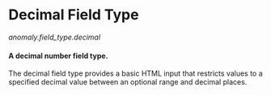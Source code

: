 # Decimal Field Type

*anomaly.field_type.decimal*

#### A decimal number field type.

The decimal field type provides a basic HTML input that restricts values to a specified decimal value between an optional range and decimal places.
